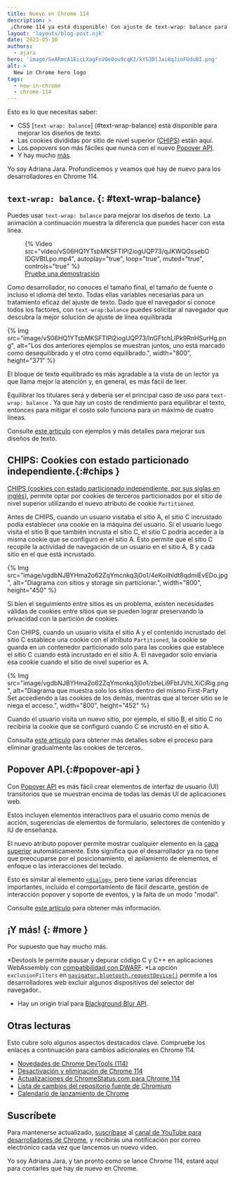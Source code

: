 ```yaml
---
title: Nuevo en Chrome 114
description: >
 ¡Chrome 114 ya está disponible! Con ajuste de text-wrap: balance para mejorar los diseños de texto, las cookies que tienen un estado particionado independiente están aquí, la nueva API Popover hace que los popovers sean más fáciles que nunca y hay mucho más.
layout: 'layouts/blog-post.njk'
date: 2023-05-30
authors:
  - ajara
hero: 'image/SeARmcA1EicLXagFnVOe0ou9cqK2/kYS3DlJai8qJioFUduBI.png'
alt: >
  New in Chrome hero logo
tags:
  - new-in-chrome
  - chrome-114
---
```


Esto es lo que necesitas saber:

* CSS [`text-wrap: balance`] (#text-wrap-balance) está disponible para mejorar los diseños de texto.
* Las cookies divididas por sitio de nivel superior ([CHIPS](#chips)) están aquí.
* Los popovers son más fáciles que nunca con el nuevo [Popover API](#popover-api).
* Y hay mucho [más](#more).

Yo soy Adriana Jara. Profundicemos y veamos qué hay de nuevo para los desarrolladores en Chrome 114.
## `text-wrap: balance`. {: #text-wrap-balance}
Puedes usar `text-wrap: balance` para mejorar los diseños de texto. La animación a continuación muestra la diferencia que puedes hacer con esta línea.

<figure>
{% Video
    src="video/vS06HQ1YTsbMKSFTIPl2iogUQP73/qJKWQGssebOIDGVBtLpo.mp4",
    autoplay="true",
    loop="true",
    muted="true",
    controls="true"
  %}

  <figcaption>
    <a href="https://codepen.io/web-dot-dev/pen/KKxjpQm">
      Pruebe una demostración
    </a>
  </figcaption>
</figure>

Como desarrollador, no conoces el tamaño final, el tamaño de fuente o incluso el idioma del texto. Todas ellas variables necesarias para un tratamiento eficaz del ajuste de texto. Dado que el navegador sí conoce todos los factores, con `text-wrap:balance` puedes solicitar al navegador que descubra la mejor solución de ajuste de línea equilibrada

{% Img src="image/vS06HQ1YTsbMKSFTIPl2iogUQP73/lnGFtchLIPk9RnHSurHg.png", alt="Los dos anteriores ejemplos se muestran juntos, uno está marcado como desequilibrado y el otro como equilibrado.", width="800", height="371" %}

El bloque de texto equilibrado es más agradable a la vista de un lector ya que  llama mejor la atención y, en general, es más fácil de leer.

Equilibrar los titulares será y debería ser el principal caso de uso para `text-wrap: balance` . Ya que hay un costo de rendimiento para equilibrar el texto, entonces para mitigar el costo solo funciona para un máximo de cuatro líneas.

Consulte [este artículo](/blog/css-text-wrap-balance/) con ejemplos y más detalles para mejorar sus diseños de texto.

## CHIPS: Cookies con estado particionado independiente.{:#chips }

[CHIPS (cookies con estado particionado independiente, por sus siglas en inglés)](/docs/privacy-sandbox/chips/), permite optar por cookies de terceros particionados por el sitio de nivel superior utilizando el nuevo atributo de cookie `Partitioned`.

Antes de CHIPS, cuando un usuario visitaba el sitio A, el sitio C incrustado podía establecer una cookie en la máquina del usuario. Si el usuario luego visita el sitio B que también incrusta el sitio C, el sitio C podría acceder a la misma cookie que se configuró en el sitio A. Esto permite que el sitio C recopile la actividad de navegación de un usuario en el sitio A, B y cada sitio en el que está incrustado.

{% Img src="image/vgdbNJBYHma2o62ZqYmcnkq3j0o1/4eKoilhldt8qdmiEvEDo.jpg", alt="Diagrama con sitios y storage sin particionar.", width="800", height="450" %}

Si bien el seguimiento entre sitios es un problema, existen necesidades válidas de cookies entre sitios que se pueden lograr preservando la privacidad con la partición de cookies.

Con CHIPS, cuando un usuario visita el sitio A y el contenido incrustado del sitio C establece una cookie con el atributo `Partitioned`, la cookie se guarda en un contenedor particionado solo para las cookies que establece el sitio C cuando está incrustado en el sitio A. El navegador solo enviaría esa cookie cuando el sitio de nivel superior es A.

{% Img src="image/vgdbNJBYHma2o62ZqYmcnkq3j0o1/zbeLi9FbtJVhLXiCiRig.png", alt="Diagrama que muestra solo los sitios dentro del mismo First-Party Set accediendo a las cookies de los demás, mientras que al tercer sitio se le niega el acceso.", width="800", height="452" %}

Cuando el usuario visita un nuevo sitio, por ejemplo, el sitio B, el sitio C no recibiría la cookie que se configuró cuando C se incrustó en el sitio A.

Consulta [este artículo](/docs/privacy-sandbox/third-party-cookie-phase-out/) para obtener más detalles sobre el proceso para eliminar gradualmente las cookies de terceros.

## Popover API.{:#popover-api }

Con [Popover API](https://developer.mozilla.org/docs/Web/API/Popover_API) es más fácil crear elementos de interfaz de usuario (UI) transitorios que se muestran encima de todas las demás UI de aplicaciones web.

Estos incluyen elementos interactivos para el usuario como menús de acción, sugerencias de elementos de formulario, selectores de contenido y IU de enseñanza.

El nuevo atributo popover permite mostrar cualquier elemento en la [capa superior](/blog/top-layer-devtools/) automáticamente. Esto significa que el desarrollador ya no tiene que preocuparse por el posicionamiento, el apilamiento de elementos, el enfoque o las interacciones del teclado.

Esto es similar al elemento [`<dialog>`](https://developer.mozilla.org/docs/Web/HTML/Element/dialog), pero tiene varias diferencias importantes, incluido el comportamiento de fácil descarte, gestión de interacción popover y soporte de eventos, y la falta de un modo "modal".

Consulte [este artículo](/blog/introducing-popover-api) para obtener más información.

## ¡Y más! {: #more }

Por supuesto que hay mucho más.

*Devtools le permite pausar y depurar código C y C++ en aplicaciones WebAssembly con [compatibilidad con DWARF](/blog/new-in-devtools-114/#wasm).
*La opción `exclusionFilters` en [`navigator.bluetooth.requestDevice()`](https://developer.mozilla.org/docs/Web/API/Bluetooth/requestDevice) permite a los desarrolladores web excluir algunos dispositivos del selector del navegador..
* Hay un origin trial  para [Blackground Blur API](/origintrials/#/view_trial/2228155915641552897).

## Otras lecturas

Esto cubre solo algunos aspectos destacados clave. Compruebe los enlaces a continuación para
cambios adicionales en Chrome 114.

* [Novedades de Chrome DevTools (114)](/blog/new-in-devtools-114/)
* [Desactivación y eliminación de Chrome 114](/blog/deps-rems-114/)
* [Actualizaciones de ChromeStatus.com para Chrome 114](https://chromestatus.com/features#milestone%3D114)
* [Lista de cambios del repositorio fuente de Chromium](https://chromium.googlesource.com/chromium/src/+log/113.0.5672.177..114.0.5735.53)
* [Calendario de lanzamiento de Chrome](https://chromiumdash.appspot.com/schedule)

## Suscríbete

Para mantenerse actualizado, [suscríbase](https://goo.gl/6FP1a5) al
[canal de YouTube para desarrolladores de Chrome](https://www.youtube.com/user/ChromeDevelopers/),
y recibirás una notificación por correo electrónico cada vez que lancemos un nuevo video.

Yo soy Adriana Jara, y tan pronto como se lance Chrome 114, estaré aquí para
contarles qué hay de nuevo en Chrome.